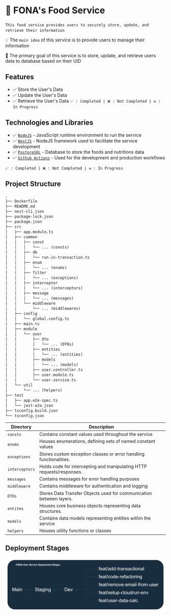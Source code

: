 # 🔗 FONA's Food Service

`This food service provides users to securely store, update, and retrieve their information`

💡 The `main idea` of this service is to provide users to manage their information

🎯 The primary goal of this service is to store, update, and retrieve users data to database based on their UID

## Features

- ✅ Store the User's Data
- ✅ Update the User's Data
- ✅ Retrieve the User's Data
  `✅ : Completed | ❌ : Not Completed | ⚒️ : In Progress`

## Technologies and Libraries

- ✅ [`NodeJS`](https://nodejs.org/) - JavaScript runtime environment to run the service
- ✅ [`NestJS`](https://nestjs.com/) - NodeJS framework used to facilitate the service development
- ✅ [`PostgreSQL`](https://www.postgresql.org/) - Database to store the foods and nutritions data
- ✅ [`Github Actions`](https://docs.github.com/en/actions) - Used for the development and production workflows

`✅ : Completed | ❌ : Not Completed | ⚒️ : In Progress`

## Project Structure

```
.
├── Dockerfile
├── README.md
├── nest-cli.json
├── package-lock.json
├── package.json
├── src
│   ├── app.module.ts
│   ├── common
│   │   ├── const
│   │   │   └── ... (consts)
│   │   ├── db
│   │   │   └── run-in-transaction.ts
│   │   ├── enum
│   │   │   └── ... (enums)
│   │   ├── filter
│   │   │   └── ... (exceptions)
│   │   ├── interceptor
│   │   │   └── ... (interceptors)
│   │   ├── message
│   │   │   └── ... (messages)
│   │   └── middleware
│   │       └── ... (middlewares)
│   ├── config
│   │   └── global.config.ts
│   ├── main.ts
│   ├── module
│   │   └── user
│   │       ├── dto
│   │       │   └── ... (DTOs)
│   │       ├── entities
│   │       │   └── ... (entities)
│   │       ├── models
│   │       │   └── ... (models)
│   │       ├── user.controller.ts
│   │       ├── user.module.ts
│   │       └── user.service.ts
│   └── util
│       └── ... (helpers)
├── test
│   ├── app.e2e-spec.ts
│   └── jest-e2e.json
├── tsconfig.build.json
└── tsconfig.json
```

| Directory      | Description                                                           |
| -------------- | --------------------------------------------------------------------- |
| `consts`       | Contains constant values used throughout the service                  |
| `enums`        | Houses enumerations, defining sets of named constant values           |
| `exceptions`   | Stores custom exception classes or error handling functionalities.    |
| `interceptors` | Holds code for intercepting and manipulating HTTP requests/responses. |
| `messages`     | Contains messages for error handling purposes                         |
| `middleware`   | Contains middleware for authentication and logging                    |
| `DTOs`         | Stores Data Transfer Objects used for communication between layers.   |
| `entites`      | Houses core business objects representing data structures.            |
| `models`       | Contains data models representing entities within the service         |
| `helpers`      | Houses utility functions or classes                                   |

## Deployment Stages

![Deployment Stages](image.png)
